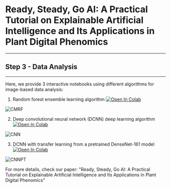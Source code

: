 # Ready, Steady, Go AI: A Practical Tutorial on Explainable Artificial Intelligence and Its Applications in Plant Digital Phenomics
----
## Step 3 - Data Analysis
----

Here, we provide 3 interactive notebooks using different algorithms for image-based data analysis:
1. Random forest ensemble learning algorithm  [![Open In Colab](https://colab.research.google.com/assets/colab-badge.svg)](https://colab.research.google.com/github/faridnakhle/RSG/blob/main/1.%20RSG_Classification%20with%20RF.ipynb)

 ![CMRF](http://faridnakhle.com/pv/githubimages/RF_Bold.png?)

2. Deep convolutional neural network (DCNN) deep learning algorithm [![Open In Colab](https://colab.research.google.com/assets/colab-badge.svg)](https://colab.research.google.com/github/faridnakhle/RSG/blob/main/2.%20RSG_Classification%20with%20DCNN.ipynb)

 ![CNN](http://faridnakhle.com/pv/githubimages/CNN_Bold.png?)

3. DCNN with transfer learning from a pretrained DenseNet-161 model [![Open In Colab](https://colab.research.google.com/assets/colab-badge.svg)](https://colab.research.google.com/github/faridnakhle/RSG/blob/main/3.%20RSG_Classification%20with%20pretrained%20DenseNet-161.ipynb)

 ![CNNPT](http://faridnakhle.com/pv/githubimages/CNN_Densenet161_Bold.png?)

For more details, check our paper: "Ready, Steady, Go AI: A Practical Tutorial on Explainable Artificial Intelligence and Its Applications in Plant Digital Phenomics"